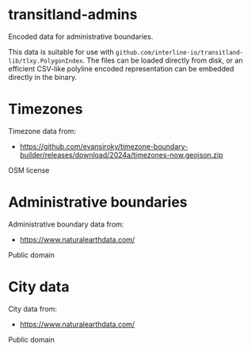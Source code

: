 # transitland-admins

Encoded data for administrative boundaries.

This data is suitable for use with `github.com/interline-io/transitland-lib/tlxy.PolygonIndex`. The files can be loaded directly from disk, or an efficient CSV-like polyline encoded representation can be embedded directly in the binary.

# Timezones

Timezone data from:
- https://github.com/evansiroky/timezone-boundary-builder/releases/download/2024a/timezones-now.geojson.zip

OSM license

# Administrative boundaries

Administrative boundary data from:
- https://www.naturalearthdata.com/

Public domain

# City data

City data from:
- https://www.naturalearthdata.com/

Public domain